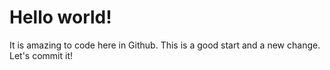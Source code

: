 # Hello world!
It is amazing to code here in Github. 
This is a good start and a new change. Let's commit it!
